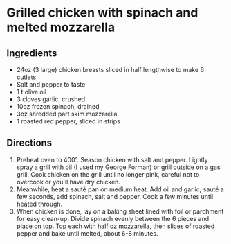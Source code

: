 Grilled chicken with spinach and melted mozzarella
==================================================

Ingredients
-----------

- 24oz (3 large) chicken breasts sliced in half lengthwise to make 6 cutlets
- Salt and pepper to taste
- 1 t olive oil
- 3 cloves garlic, crushed
- 10oz frozen spinach, drained
- 3oz shredded part skim mozzarella
- 1 roasted red pepper, sliced in strips

Directions
----------

1. Preheat oven to 400°. Season chicken with salt and pepper. Lightly spray a grill with oil (I used my George Forman) or grill outside on a gas grill. Cook chicken on the grill until no longer pink, careful not to overcook or you'll have dry chicken.
2. Meanwhile, heat a sauté pan on medium heat. Add oil and garlic, sauté a few seconds, add spinach, salt and pepper. Cook a few minutes until heated through.
3. When chicken is done, lay on a baking sheet lined with foil or parchment for easy clean-up. Divide spinach evenly between the 6 pieces and place on top. Top each with half oz mozzarella, then slices of roasted pepper and bake until melted, about 6-8 minutes.
